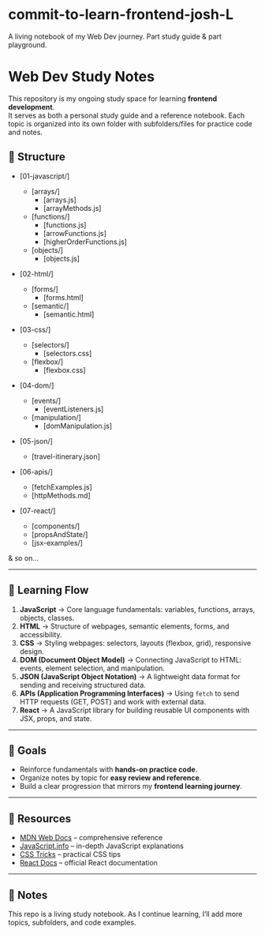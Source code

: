 # commit-to-learn-frontend-josh-L
A living notebook of my Web Dev journey. Part study guide &amp; part playground.

# Web Dev Study Notes

This repository is my ongoing study space for learning **frontend development**.  
It serves as both a personal study guide and a reference notebook. Each topic is organized into its own folder with subfolders/files for practice code and notes.

## 📂 Structure

- [01-javascript/]
  - [arrays/]
    - [arrays.js]
    - [arrayMethods.js]
  - [functions/]
    - [functions.js]
    - [arrowFunctions.js]
    - [higherOrderFunctions.js]
  - [objects/]
    - [objects.js]

- [02-html/]
  - [forms/]
    - [forms.html]
  - [semantic/]
    - [semantic.html]

- [03-css/]
  - [selectors/]
    - [selectors.css]
  - [flexbox/]
    - [flexbox.css]

- [04-dom/]
  - [events/]
    - [eventListeners.js]
  - [manipulation/]
    - [domManipulation.js]

- [05-json/]
  - [travel-itinerary.json]

- [06-apis/]
  - [fetchExamples.js]
  - [httpMethods.md]

- [07-react/]
  - [components/]
  - [propsAndState/]
  - [jsx-examples/]

& so on...

---

## 📝 Learning Flow

1. **JavaScript** → Core language fundamentals: variables, functions, arrays, objects, classes.  
2. **HTML** → Structure of webpages, semantic elements, forms, and accessibility.  
3. **CSS** → Styling webpages: selectors, layouts (flexbox, grid), responsive design.  
4. **DOM (Document Object Model)** → Connecting JavaScript to HTML: events, element selection, and manipulation.  
5. **JSON (JavaScript Object Notation)** → A lightweight data format for sending and receiving structured data.  
6. **APIs (Application Programming Interfaces)** → Using `fetch` to send HTTP requests (GET, POST) and work with external data.  
7. **React** → A JavaScript library for building reusable UI components with JSX, props, and state.  

---

## 🚀 Goals
- Reinforce fundamentals with **hands-on practice code**.  
- Organize notes by topic for **easy review and reference**.  
- Build a clear progression that mirrors my **frontend learning journey**.  

---

## 🔗 Resources
- [MDN Web Docs](https://developer.mozilla.org/) – comprehensive reference  
- [JavaScript.info](https://javascript.info/) – in-depth JavaScript explanations  
- [CSS Tricks](https://css-tricks.com/) – practical CSS tips  
- [React Docs](https://react.dev/) – official React documentation  

---

## 📌 Notes
This repo is a living study notebook. As I continue learning, I’ll add more topics, subfolders, and code examples.

